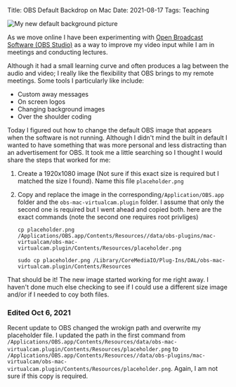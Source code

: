 Title: OBS Default Backdrop on Mac
Date: 2021-08-17
Tags: Teaching


![My new default background picture](//colbrydi.github.io/images/placeholder.png) 


As we move online I have been experimenting with [Open Broadcast Software (OBS Studio)](https://obsproject.com/) as a way to improve my video input while I am in meetings and conducting lectures.  

Although it had a small learning curve and often produces a lag between the audio and video; I really like the flexibility that OBS brings to my remote meetings.  Some tools I particularly like include:

- Custom away messages
- On screen logos
- Changing background images
- Over the shoulder coding

Today I figured out how to change the default OBS image that appears when the software is not running.  Although I didn't mind the built in default I wanted to have something that was more personal and less distracting than an advertisement for OBS.  It took me a little searching so I thought I would share the steps that worked for me: 

1. Create a 1920x1080 image (Not sure if this exact size is required but I matched the size I found). Name this file ```placeholder.png```
2. Copy and replace the image in the corresponding```/Application/OBS.app``` folder and the ```obs-mac-virtualcam.plugin``` folder.  I assume that only the second one is required but I went ahead and copied both. here are the exact commands (note the second one requires root privliges)

    ```cp placeholder.png /Applications/OBS.app/Contents/Resources//data/obs-plugins/mac-virtualcam/obs-mac-virtualcam.plugin/Contents/Resources/placeholder.png```
    
    ```sudo cp placeholder.png /Library/CoreMediaIO/Plug-Ins/DAL/obs-mac-virtualcam.plugin/Contents/Resources```
    
That should be it! The new image started working for me right away.  I haven't done much else checking to see if I could use a different size image and/or if I needed to coy both files.  


### Edited Oct 6, 2021 
Recent update to OBS changed the wrokign path and overwrite my placeholder file. I updated the path in the first command from ```/Applications/OBS.app/Contents/Resources/data/obs-mac-virtualcam.plugin/Contents/Resources/placeholder.png``` to 
```/Applications/OBS.app/Contents/Resources//data/obs-plugins/mac-virtualcam/obs-mac-virtualcam.plugin/Contents/Resources/placeholder.png```.  Again, I am not sure if this copy is required. 